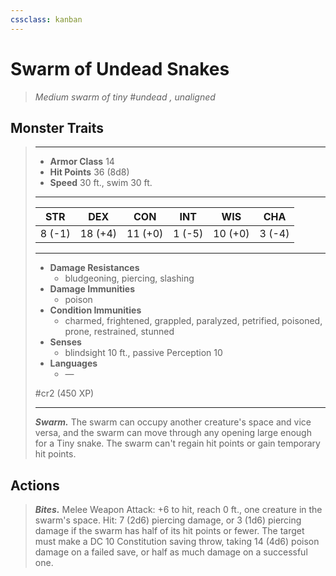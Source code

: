 ```yaml
---
cssclass: kanban
---
```


# Swarm of Undead Snakes
>*Medium swarm of tiny #undead , unaligned*
## Monster Traits
>___
>- **Armor Class** 14
>- **Hit Points** 36 (8d8)
>- **Speed** 30 ft., swim 30 ft.
>___
>|STR|DEX|CON|INT|WIS|CHA|
>|:---:|:---:|:---:|:---:|:---:|:---:|
>|8 (-1)|18 (+4)|11 (+0)|1 (-5)|10 (+0)|3 (-4)|
>___
>- **Damage Resistances**
>	 - bludgeoning, piercing, slashing
>- **Damage Immunities**
>	 - poison
>- **Condition Immunities**
>	 - charmed, frightened, grappled, paralyzed, petrified, poisoned, prone, restrained, stunned
>- **Senses**
>	 - blindsight 10 ft., passive Perception 10
>- **Languages**
>	 - —
>
> #cr2 (450 XP)
>___
>***Swarm.*** The swarm can occupy another creature's space and vice versa, and the swarm can move through any opening large enough for a Tiny snake. The swarm can't regain hit points or gain temporary hit points.  
>
## Actions
>***Bites.*** Melee Weapon Attack: +6 to hit, reach 0 ft., one creature in the swarm's space. Hit: 7 (2d6) piercing damage, or 3 (1d6) piercing damage if the swarm has half of its hit points or fewer. The target must make a DC 10 Constitution saving throw, taking 14 (4d6) poison damage on a failed save, or half as much damage on a successful one.